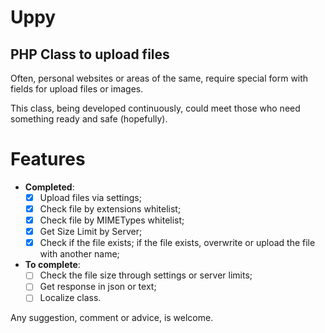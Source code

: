 Uppy
====

PHP Class to upload files
-------------------------

Often, personal websites or areas of the same, require special form with fields for upload files or images.

This class, being developed continuously, could meet those who need something ready and safe (hopefully).

Features
===============

-	**Completed**:
	- [x] Upload files via settings;
	- [x] Check file by extensions whitelist;
	- [x] Check file by MIMETypes whitelist;
	- [x] Get Size Limit by Server;
	- [x] Check if the file exists; if the file exists, overwrite or upload the file with another name;

- **To complete**:
	- [ ] Check the file size through settings or server limits;
	- [ ] Get response in json or text;
	- [ ] Localize class.

Any suggestion, comment or advice, is welcome.